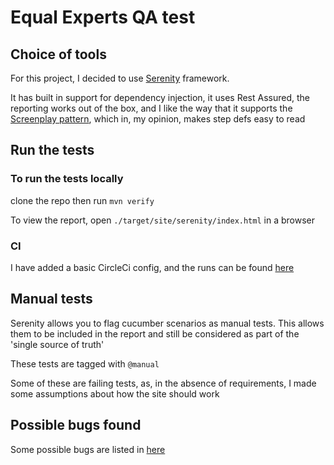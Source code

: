 # Equal Experts QA test


## Choice of tools

For this project, I decided to use [Serenity](https://serenity-bdd.info/) framework. 

It has built in support for dependency injection, it uses Rest Assured, the reporting works out of the box, and I like the way that it supports the [Screenplay pattern](https://serenity-bdd.github.io/theserenitybook/latest/serenity-screenplay.html), which in, my opinion, makes step defs easy to read

## Run the tests

### To run the tests locally

clone the repo
then run `mvn verify`

To view the report, open `./target/site/serenity/index.html` in a browser 

### CI

I have added a basic CircleCi config, and the runs can be found [here](https://app.circleci.com/pipelines/github/danrhjones/ee-qa-test)

## Manual tests

Serenity allows you to flag cucumber scenarios as manual tests. This allows them to be included in the report and still be considered as part of the 'single source of truth'

These tests are tagged with `@manual`

Some of these are failing tests, as, in the absence of requirements, I made some assumptions about how the site should work

## Possible bugs found

Some possible bugs are listed in [here](Problems.md)

